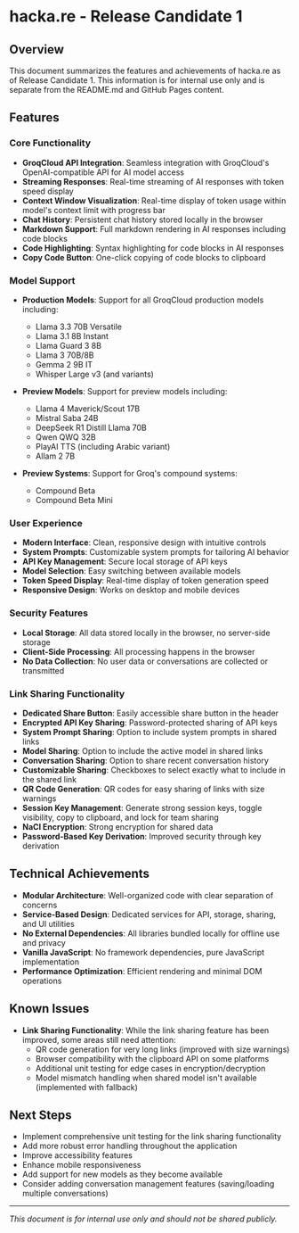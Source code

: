# hacka.re - Release Candidate 1

## Overview

This document summarizes the features and achievements of hacka.re as of Release Candidate 1. This information is for internal use only and is separate from the README.md and GitHub Pages content.

## Features

### Core Functionality

- **GroqCloud API Integration**: Seamless integration with GroqCloud's OpenAI-compatible API for AI model access
- **Streaming Responses**: Real-time streaming of AI responses with token speed display
- **Context Window Visualization**: Real-time display of token usage within model's context limit with progress bar
- **Chat History**: Persistent chat history stored locally in the browser
- **Markdown Support**: Full markdown rendering in AI responses including code blocks
- **Code Highlighting**: Syntax highlighting for code blocks in AI responses
- **Copy Code Button**: One-click copying of code blocks to clipboard

### Model Support

- **Production Models**: Support for all GroqCloud production models including:
  - Llama 3.3 70B Versatile
  - Llama 3.1 8B Instant
  - Llama Guard 3 8B
  - Llama 3 70B/8B
  - Gemma 2 9B IT
  - Whisper Large v3 (and variants)

- **Preview Models**: Support for preview models including:
  - Llama 4 Maverick/Scout 17B
  - Mistral Saba 24B
  - DeepSeek R1 Distill Llama 70B
  - Qwen QWQ 32B
  - PlayAI TTS (including Arabic variant)
  - Allam 2 7B

- **Preview Systems**: Support for Groq's compound systems:
  - Compound Beta
  - Compound Beta Mini

### User Experience

- **Modern Interface**: Clean, responsive design with intuitive controls
- **System Prompts**: Customizable system prompts for tailoring AI behavior
- **API Key Management**: Secure local storage of API keys
- **Model Selection**: Easy switching between available models
- **Token Speed Display**: Real-time display of token generation speed
- **Responsive Design**: Works on desktop and mobile devices

### Security Features

- **Local Storage**: All data stored locally in the browser, no server-side storage
- **Client-Side Processing**: All processing happens in the browser
- **No Data Collection**: No user data or conversations are collected or transmitted

### Link Sharing Functionality

- **Dedicated Share Button**: Easily accessible share button in the header
- **Encrypted API Key Sharing**: Password-protected sharing of API keys
- **System Prompt Sharing**: Option to include system prompts in shared links
- **Model Sharing**: Option to include the active model in shared links
- **Conversation Sharing**: Option to share recent conversation history
- **Customizable Sharing**: Checkboxes to select exactly what to include in the shared link
- **QR Code Generation**: QR codes for easy sharing of links with size warnings
- **Session Key Management**: Generate strong session keys, toggle visibility, copy to clipboard, and lock for team sharing
- **NaCl Encryption**: Strong encryption for shared data
- **Password-Based Key Derivation**: Improved security through key derivation

## Technical Achievements

- **Modular Architecture**: Well-organized code with clear separation of concerns
- **Service-Based Design**: Dedicated services for API, storage, sharing, and UI utilities
- **No External Dependencies**: All libraries bundled locally for offline use and privacy
- **Vanilla JavaScript**: No framework dependencies, pure JavaScript implementation
- **Performance Optimization**: Efficient rendering and minimal DOM operations

## Known Issues

- **Link Sharing Functionality**: While the link sharing feature has been improved, some areas still need attention:
  - QR code generation for very long links (improved with size warnings)
  - Browser compatibility with the clipboard API on some platforms
  - Additional unit testing for edge cases in encryption/decryption
  - Model mismatch handling when shared model isn't available (implemented with fallback)

## Next Steps

- Implement comprehensive unit testing for the link sharing functionality
- Add more robust error handling throughout the application
- Improve accessibility features
- Enhance mobile responsiveness
- Add support for new models as they become available
- Consider adding conversation management features (saving/loading multiple conversations)

---

*This document is for internal use only and should not be shared publicly.*
